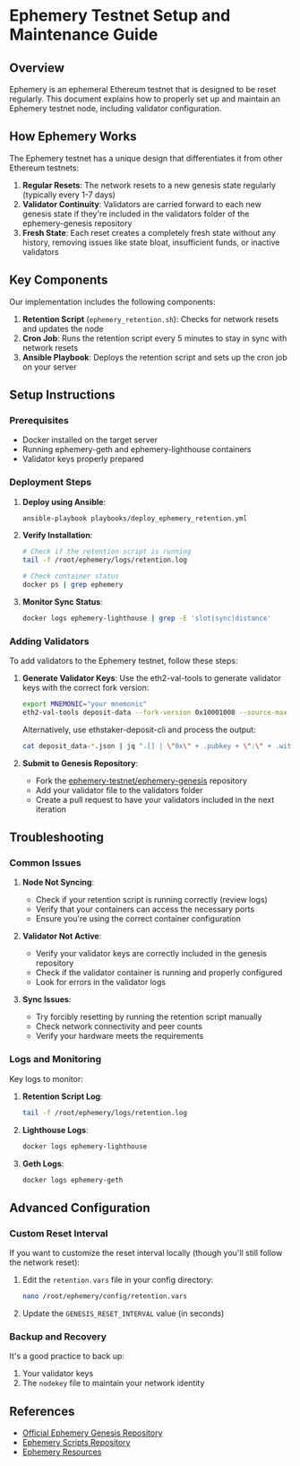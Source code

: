 # Ephemery Testnet Setup and Maintenance Guide

## Overview

Ephemery is an ephemeral Ethereum testnet that is designed to be reset regularly. This document explains how to properly set up and maintain an Ephemery testnet node, including validator configuration.

## How Ephemery Works

The Ephemery testnet has a unique design that differentiates it from other Ethereum testnets:

1. **Regular Resets**: The network resets to a new genesis state regularly (typically every 1-7 days)
2. **Validator Continuity**: Validators are carried forward to each new genesis state if they're included in the validators folder of the ephemery-genesis repository
3. **Fresh State**: Each reset creates a completely fresh state without any history, removing issues like state bloat, insufficient funds, or inactive validators

## Key Components

Our implementation includes the following components:

1. **Retention Script** (`ephemery_retention.sh`): Checks for network resets and updates the node
2. **Cron Job**: Runs the retention script every 5 minutes to stay in sync with network resets
3. **Ansible Playbook**: Deploys the retention script and sets up the cron job on your server

## Setup Instructions

### Prerequisites

- Docker installed on the target server
- Running ephemery-geth and ephemery-lighthouse containers
- Validator keys properly prepared

### Deployment Steps

1. **Deploy using Ansible**:
   ```bash
   ansible-playbook playbooks/deploy_ephemery_retention.yml
   ```

2. **Verify Installation**:
   ```bash
   # Check if the retention script is running
   tail -f /root/ephemery/logs/retention.log

   # Check container status
   docker ps | grep ephemery
   ```

3. **Monitor Sync Status**:
   ```bash
   docker logs ephemery-lighthouse | grep -E 'slot|sync|distance'
   ```

### Adding Validators

To add validators to the Ephemery testnet, follow these steps:

1. **Generate Validator Keys**:
   Use the eth2-val-tools to generate validator keys with the correct fork version:
   ```bash
   export MNEMONIC="your mnemonic"
   eth2-val-tools deposit-data --fork-version 0x10001008 --source-max 200 --source-min 0 --validators-mnemonic="$MNEMONIC" --withdrawals-mnemonic="$MNEMONIC" --as-json-list | jq ".[] | \"0x\" + .pubkey + \":\" + .withdrawal_credentials + \":32000000000\"" | tr -d '"' > name-node1.txt
   ```

   Alternatively, use ethstaker-deposit-cli and process the output:
   ```bash
   cat deposit_data-*.json | jq ".[] | \"0x\" + .pubkey + \":\" + .withdrawal_credentials + \":32000000000\"" | tr -d '"' > name-node1.txt
   ```

2. **Submit to Genesis Repository**:
   - Fork the [ephemery-testnet/ephemery-genesis](https://github.com/ephemery-testnet/ephemery-genesis) repository
   - Add your validator file to the validators folder
   - Create a pull request to have your validators included in the next iteration

## Troubleshooting

### Common Issues

1. **Node Not Syncing**:
   - Check if your retention script is running correctly (review logs)
   - Verify that your containers can access the necessary ports
   - Ensure you're using the correct container configuration

2. **Validator Not Active**:
   - Verify your validator keys are correctly included in the genesis repository
   - Check if the validator container is running and properly configured
   - Look for errors in the validator logs

3. **Sync Issues**:
   - Try forcibly resetting by running the retention script manually
   - Check network connectivity and peer counts
   - Verify your hardware meets the requirements

### Logs and Monitoring

Key logs to monitor:

1. **Retention Script Log**:
   ```bash
   tail -f /root/ephemery/logs/retention.log
   ```

2. **Lighthouse Logs**:
   ```bash
   docker logs ephemery-lighthouse
   ```

3. **Geth Logs**:
   ```bash
   docker logs ephemery-geth
   ```

## Advanced Configuration

### Custom Reset Interval

If you want to customize the reset interval locally (though you'll still follow the network reset):

1. Edit the `retention.vars` file in your config directory:
   ```bash
   nano /root/ephemery/config/retention.vars
   ```

2. Update the `GENESIS_RESET_INTERVAL` value (in seconds)

### Backup and Recovery

It's a good practice to back up:

1. Your validator keys
2. The `nodekey` file to maintain your network identity

## References

- [Official Ephemery Genesis Repository](https://github.com/ephemery-testnet/ephemery-genesis)
- [Ephemery Scripts Repository](https://github.com/ephemery-testnet/ephemery-scripts)
- [Ephemery Resources](https://github.com/ephemery-testnet/ephemery-resources)
